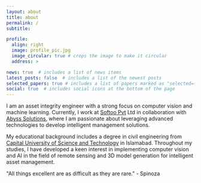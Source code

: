 ```yaml
---
layout: about
title: about
permalink: /
subtitle: 

profile:
  align: right
  image: profile_pic.jpg
  image_circular: true # crops the image to make it circular
  address: >

news: true  # includes a list of news items
latest_posts: false  # includes a list of the newest posts
selected_papers: true # includes a list of papers marked as "selected={true}"
social: true  # includes social icons at the bottom of the page
---
```

I am an asset integrity engineer with a strong focus on computer vision and machine learning. Currently, I work at [Softoo Pvt](https://softoo.co) Ltd in collaboration with [Abyss Solutions](https://abysssolutions.co), where I am passionate about leveraging advanced technologies to develop intelligent management solutions.

My educational background includes a degree in civil engineering from [Capital University of Science and Technology](https://cust.edu.pk) in Islamabad. Throughout my studies, I have developed a keen interest in implementing computer vision and AI in the field of remote sensing and 3D model generation for intelligent asset management.

"All things excellent are as difficult as they are rare." - Spinoza